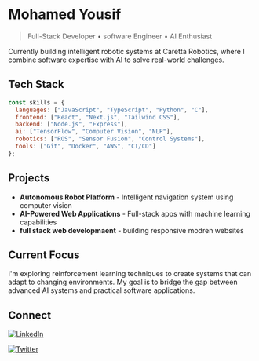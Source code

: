 # Mohamed Yousif

> Full-Stack Developer • software Engineer • AI Enthusiast

Currently building intelligent robotic systems at Caretta Robotics, where I combine software expertise with AI to solve real-world challenges.

## Tech Stack

```javascript
const skills = {
  languages: ["JavaScript", "TypeScript", "Python", "C"],
  frontend: ["React", "Next.js", "Tailwind CSS"],
  backend: ["Node.js", "Express"],
  ai: ["TensorFlow", "Computer Vision", "NLP"],
  robotics: ["ROS", "Sensor Fusion", "Control Systems"],
  tools: ["Git", "Docker", "AWS", "CI/CD"]
};
```

## Projects

- **Autonomous Robot Platform** - Intelligent navigation system using computer vision
- **AI-Powered Web Applications** - Full-stack apps with machine learning capabilities
- **full stack web developmaent** - building responsive modren websites 

## Current Focus

I'm exploring reinforcement learning techniques to create systems that can adapt to changing environments. My goal is to bridge the gap between advanced AI systems and practical software applications.

## Connect

[![LinkedIn](https://img.shields.io/badge/LinkedIn-blue?style=flat&logo=linkedin)](https://linkedin.com/in/mohamedyousif)

[![Twitter](https://img.shields.io/badge/Twitter-blue?style=flat&logo=twitter&logoColor=white)](https://twitter.com/mohamedyousif)
